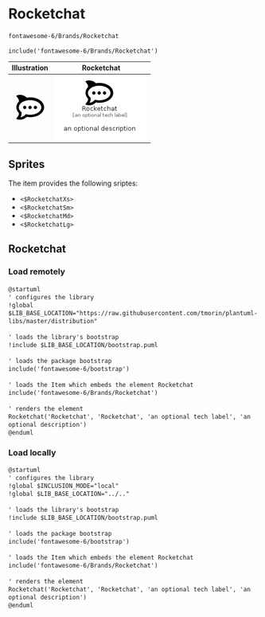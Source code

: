 # Rocketchat


```text
fontawesome-6/Brands/Rocketchat
```

```text
include('fontawesome-6/Brands/Rocketchat')
```



| Illustration | Rocketchat |
| :---: | :---: |
| ![illustration for Illustration](../../fontawesome-6/Brands/Rocketchat.png) | ![illustration for Rocketchat](../../fontawesome-6/Brands/Rocketchat.Local.png) |



## Sprites
The item provides the following sriptes:

- `<$RocketchatXs>`
- `<$RocketchatSm>`
- `<$RocketchatMd>`
- `<$RocketchatLg>`





## Rocketchat

### Load remotely
```plantuml
@startuml
' configures the library
!global $LIB_BASE_LOCATION="https://raw.githubusercontent.com/tmorin/plantuml-libs/master/distribution"

' loads the library's bootstrap
!include $LIB_BASE_LOCATION/bootstrap.puml

' loads the package bootstrap
include('fontawesome-6/bootstrap')

' loads the Item which embeds the element Rocketchat
include('fontawesome-6/Brands/Rocketchat')

' renders the element
Rocketchat('Rocketchat', 'Rocketchat', 'an optional tech label', 'an optional description')
@enduml
```

### Load locally
```plantuml
@startuml
' configures the library
!global $INCLUSION_MODE="local"
!global $LIB_BASE_LOCATION="../.."

' loads the library's bootstrap
!include $LIB_BASE_LOCATION/bootstrap.puml

' loads the package bootstrap
include('fontawesome-6/bootstrap')

' loads the Item which embeds the element Rocketchat
include('fontawesome-6/Brands/Rocketchat')

' renders the element
Rocketchat('Rocketchat', 'Rocketchat', 'an optional tech label', 'an optional description')
@enduml
```

